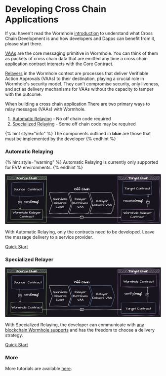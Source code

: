 # Developing Cross Chain Applications

If you haven't read the Wormhole [introduction](https://docs.wormhole.com/wormhole/) to understand what Cross Chain Development is and how developers and Dapps can benefit from it, please start there. 

[VAAs](https://docs.wormhole.com/wormhole/explore-wormhole/vaa) are the core messaging primitive in Wormhole. You can think of them as packets of cross chain data that are emitted any time a cross chain application contract interacts with the Core Contract.

[Relayers](https://docs.wormhole.com/wormhole/explore-wormhole/relayer) in the Wormhole context are processes that deliver Verifiable Action Approvals (VAAs) to their destination, playing a crucial role in Wormhole's security model. They can't compromise security, only liveness, and act as delivery mechanisms for VAAs without the capacity to tamper with the outcome.

When building a cross chain application There are two primary ways to relay messages (VAAs) with Wormhole.

1. [Automatic Relaying](cross-chain-dev.md#automatic-relaying) - No off chain code required
2. [Specialized Relaying](cross-chain-dev.md#specialized-relayer) - Some off chain code may be required

{% hint style="info" %}
The components outlined in **blue** are those that must be implemented by the developer
{% endhint %}

### Automatic Relaying

{% hint style="warning" %}
Automatic Relaying is currently only supported for EVM environments.
{% endhint %}

![Automatic Relayer](../.gitbook/assets/auto-relayer.png)

With Automatic Relaying, only the contracts need to be developed. Leave the message delivery to a service provider.

[Quick Start](automatic-relayer.md)

### Specialized Relayer

![Specialized Relayer](../.gitbook/assets/specialized-relayer.png)

With Specialized Relaying, the developer can communicate with [any blockchain Wormhole supports](../reference/environments/README.md) and has the freedom to choose a delivery strategy.

[Quick Start](specialized-relayer.md)

### More

More tutorials are available [here](../tutorials/).
